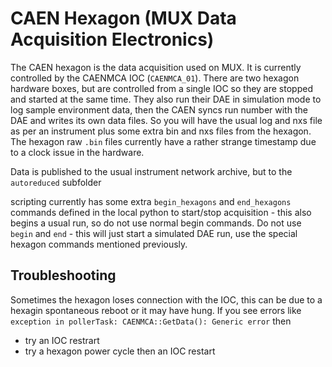 # CAEN Hexagon (MUX Data Acquisition Electronics)

The CAEN hexagon is the data acquisition used on MUX. It is currently controlled by the CAENMCA IOC (`CAENMCA_01`). There are two hexagon hardware boxes, but are controlled from a single IOC so they are stopped and started at the same time. They also run their DAE in simulation mode to log sample environment data, then the CAEN syncs run number with the DAE and writes its own data files. So you will have the usual log and nxs file as per an instrument plus some extra bin and nxs files from the hexagon. The hexagon raw `.bin` files currently have a rather strange timestamp due to a clock issue in the hardware.   

Data is published to the usual instrument network archive, but to the `autoreduced` subfolder

scripting currently has some extra `begin_hexagons` and `end_hexagons` commands defined in the local python to start/stop acquisition - this also begins a usual run, so do not use normal begin commands. Do not use `begin` and `end` - this will just start a simulated DAE run, use the special hexagon commands mentioned previously.

## Troubleshooting

Sometimes the hexagon loses connection with the IOC, this can be due to a hexagin spontaneous reboot or it may have hung. If you see errors like `exception in pollerTask: CAENMCA::GetData(): Generic error` then
- try an IOC restrart
- try a hexagon power cycle then an IOC restart
